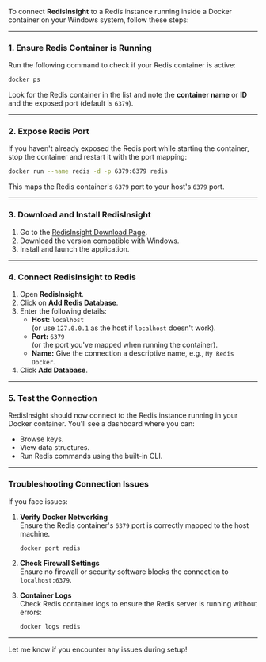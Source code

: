 To connect **RedisInsight** to a Redis instance running inside a Docker container on your Windows system, follow these steps:

---

### 1. **Ensure Redis Container is Running**
Run the following command to check if your Redis container is active:

```bash
docker ps
```

Look for the Redis container in the list and note the **container name** or **ID** and the exposed port (default is `6379`).

---

### 2. **Expose Redis Port**
If you haven't already exposed the Redis port while starting the container, stop the container and restart it with the port mapping:

```bash
docker run --name redis -d -p 6379:6379 redis
```

This maps the Redis container's `6379` port to your host's `6379` port.

---

### 3. **Download and Install RedisInsight**
1. Go to the [RedisInsight Download Page](https://redis.com/redis-enterprise/redis-insight/).
2. Download the version compatible with Windows.
3. Install and launch the application.

---

### 4. **Connect RedisInsight to Redis**
1. Open **RedisInsight**.
2. Click on **Add Redis Database**.
3. Enter the following details:
   - **Host:** `localhost`  
     (or use `127.0.0.1` as the host if `localhost` doesn't work).
   - **Port:** `6379`  
     (or the port you've mapped when running the container).
   - **Name:** Give the connection a descriptive name, e.g., `My Redis Docker`.
4. Click **Add Database**.

---

### 5. **Test the Connection**
RedisInsight should now connect to the Redis instance running in your Docker container. You'll see a dashboard where you can:
- Browse keys.
- View data structures.
- Run Redis commands using the built-in CLI.

---

### Troubleshooting Connection Issues
If you face issues:
1. **Verify Docker Networking**  
   Ensure the Redis container's `6379` port is correctly mapped to the host machine.
   ```bash
   docker port redis
   ```

2. **Check Firewall Settings**  
   Ensure no firewall or security software blocks the connection to `localhost:6379`.

3. **Container Logs**  
   Check Redis container logs to ensure the Redis server is running without errors:
   ```bash
   docker logs redis
   ```

---

Let me know if you encounter any issues during setup!